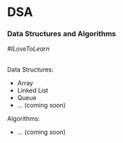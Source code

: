 <h1>DSA</h1>
<h3>Data Structures and Algorithms</h3>
<i>#ILoveToLearn</i>
<br><br>
<p>Data Structures:</p>
<ul>
  <li>Array</li>
  <li>Linked List</li>
  <li>Queue</li>
  <li>... (coming soon)</li>
</ul>
<p>Algorithms:</p>
<ul>
  <li>... (coming soon)</li>
</ul>
